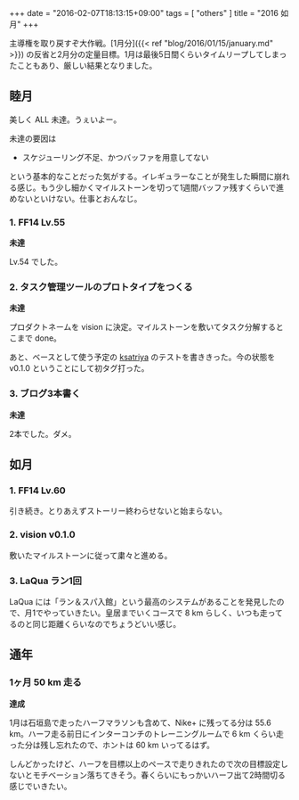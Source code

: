 +++
date = "2016-02-07T18:13:15+09:00"
tags = [ "others" ]
title = "2016 如月"
+++

主導権を取り戻すぞ大作戦。[1月分]({{< ref "blog/2016/01/15/january.md" >}}) の反省と2月分の定量目標。1月は最後5日間くらいタイムリープしてしまったこともあり、厳しい結果となりました。

<!--more-->

## 睦月

美しく ALL 未達。うぇいよー。

未達の要因は

- スケジューリング不足、かつバッファを用意してない

という基本的なことだった気がする。イレギュラーなことが発生した瞬間に崩れる感じ。もう少し細かくマイルストーンを切って1週間バッファ残すくらいで進めないといけない。仕事とおんなじ。

### 1. FF14 Lv.55

__未達__

Lv.54 でした。

### 2. タスク管理ツールのプロトタイプをつくる

__未達__

プロダクトネームを vision に決定。マイルストーンを敷いてタスク分解するとこまで done。

あと、ベースとして使う予定の [ksatriya](https://github.com/m0t0k1ch1/ksatriya) のテストを書ききった。今の状態を v0.1.0 ということにして初タグ打った。

### 3. ブログ3本書く

__未達__

2本でした。ダメ。

## 如月

### 1. FF14 Lv.60

引き続き。とりあえずストーリー終わらせないと始まらない。

### 2. vision v0.1.0

敷いたマイルストーンに従って粛々と進める。

### 3. LaQua ラン1回

LaQua には「ラン＆スパ入館」という最高のシステムがあることを発見したので、月1でやっていきたい。皇居までいくコースで 8 km らしく、いつも走ってるのと同じ距離くらいなのでちょうどいい感じ。

## 通年

### 1ヶ月 50 km 走る

__達成__

1月は石垣島で走ったハーフマラソンも含めて、Nike+ に残ってる分は 55.6 km。ハーフ走る前日にインターコンチのトレーニングルームで 6 km くらい走った分は残し忘れたので、ホントは 60 km いってるはず。

しんどかったけど、ハーフを目標以上のペースで走りきれたので次の目標設定しないとモチベーション落ちてきそう。春くらいにもっかいハーフ出て2時間切る感じでいきたい。
